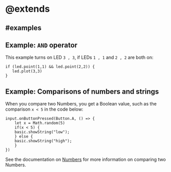 # @extends

## #examples

## Example: `AND` operator

This example turns on LED `3 , 3`, if LEDs `1 , 1` and `2 , 2` are both on:

```blocks
if (led.point(1,1) && led.point(2,2)) {
   led.plot(3,3)
}
```

## Example: Comparisons of numbers and strings

When you compare two Numbers, you get a Boolean value, such as the comparison `x < 5` in the code below:

```blocks
input.onButtonPressed(Button.A, () => {
    let x = Math.random(5)
    if(x < 5) {
    basic.showString("low");
    } else { 
    basic.showString("high");
    }
})
```

See the documentation on [Numbers](/types/number) for more information on comparing two Numbers.